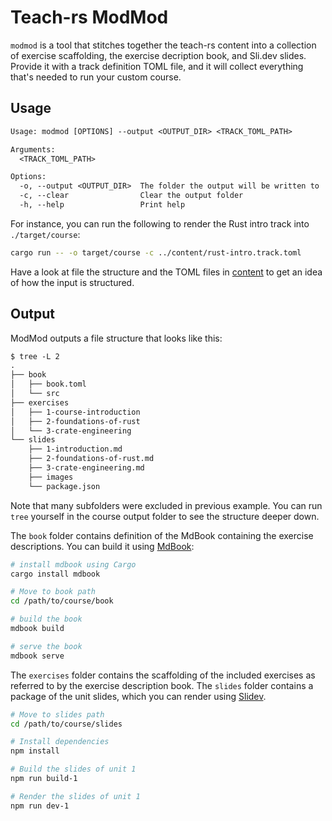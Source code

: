 # Teach-rs ModMod

`modmod` is a tool that stitches together the teach-rs content into a collection of exercise scaffolding, the exercise decription book, and Sli.dev slides.
Provide it with a track definition TOML file, and it will collect everything that's needed to run your custom course.

## Usage
```txt
Usage: modmod [OPTIONS] --output <OUTPUT_DIR> <TRACK_TOML_PATH>

Arguments:
  <TRACK_TOML_PATH>  

Options:
  -o, --output <OUTPUT_DIR>  The folder the output will be written to
  -c, --clear                Clear the output folder
  -h, --help                 Print help
```

For instance, you can run the following to render the Rust intro track into `./target/course`:

```bash
cargo run -- -o target/course -c ../content/rust-intro.track.toml
````

Have a look at file the structure and the TOML files in [content](../content) to get an idea of how the input is structured.

## Output

ModMod outputs a file structure that looks like this:

```txt
$ tree -L 2
.
├── book
│   ├── book.toml
│   └── src
├── exercises
│   ├── 1-course-introduction
│   ├── 2-foundations-of-rust
│   └── 3-crate-engineering
└── slides
    ├── 1-introduction.md
    ├── 2-foundations-of-rust.md
    ├── 3-crate-engineering.md
    ├── images
    └── package.json
````
Note that many subfolders were excluded in previous example. You can run `tree` yourself in the course output folder to see the structure deeper down.

The `book` folder contains definition of the MdBook containing the exercise descriptions. You can build it using [MdBook](https://github.com/rust-lang/mdBook):
```bash
# install mdbook using Cargo
cargo install mdbook

# Move to book path
cd /path/to/course/book

# build the book
mdbook build

# serve the book
mdbook serve
````

The `exercises` folder contains the scaffolding of the included exercises as referred to by the exercise description book.
The `slides` folder contains a package of the unit slides, which you can render using [Slidev](https://sli.dev).
```bash
# Move to slides path
cd /path/to/course/slides

# Install dependencies
npm install

# Build the slides of unit 1
npm run build-1

# Render the slides of unit 1
npm run dev-1
```

